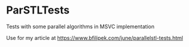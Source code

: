 # ParSTLTests
Tests with some parallel algorithms in MSVC implementation

Use for my article at https://www.bfilipek.com/june/parallelstl-tests.html
